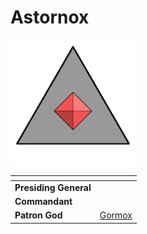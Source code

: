 # Astornox

<img src="../../../../images/astornox.png" height="200" />

| []() | |
| --- | --- |
| **Presiding General** | |
| **Commandant** | |
| **Patron God** | [Gormox](../../../gods/gods/gormox.md) |
